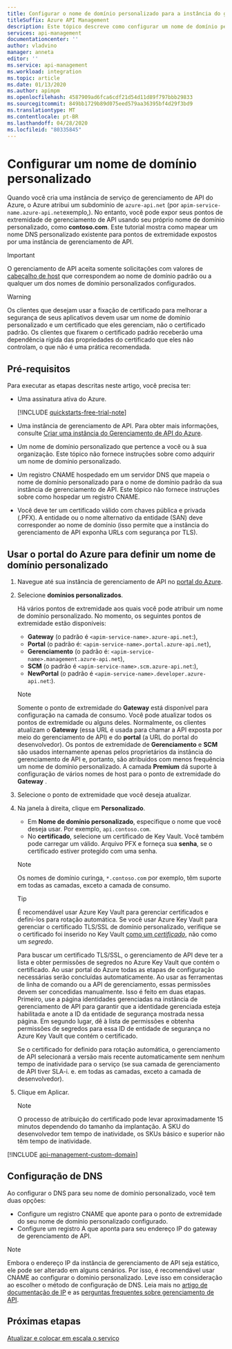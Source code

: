 ```yaml
---
title: Configurar o nome de domínio personalizado para a instância do gerenciamento de API do Azure
titleSuffix: Azure API Management
description: Este tópico descreve como configurar um nome de domínio personalizado para sua instância de Gerenciamento de API do Azure.
services: api-management
documentationcenter: ''
author: vladvino
manager: anneta
editor: ''
ms.service: api-management
ms.workload: integration
ms.topic: article
ms.date: 01/13/2020
ms.author: apimpm
ms.openlocfilehash: 4587909ad6fca6cdf21d54d11d89f797bbb29833
ms.sourcegitcommit: 849bb1729b89d075eed579aa36395bf4d29f3bd9
ms.translationtype: MT
ms.contentlocale: pt-BR
ms.lasthandoff: 04/28/2020
ms.locfileid: "80335845"
---
```

# <a name="configure-a-custom-domain-name"></a>Configurar um nome de domínio personalizado

Quando você cria uma instância de serviço de gerenciamento de API do Azure, o Azure atribui um subdomínio de `azure-api.net` (por `apim-service-name.azure-api.net`exemplo,). No entanto, você pode expor seus pontos de extremidade de gerenciamento de API usando seu próprio nome de domínio personalizado, como **contoso.com**. Este tutorial mostra como mapear um nome DNS personalizado existente para pontos de extremidade expostos por uma instância de gerenciamento de API.

> [!IMPORTANT]
> O gerenciamento de API aceita somente solicitações com valores de [cabeçalho de host](https://tools.ietf.org/html/rfc2616#section-14.23) que correspondem ao nome de domínio padrão ou a qualquer um dos nomes de domínio personalizados configurados.

> [!WARNING]
> Os clientes que desejam usar a fixação de certificado para melhorar a segurança de seus aplicativos devem usar um nome de domínio personalizado e um certificado que eles gerenciam, não o certificado padrão. Os clientes que fixarem o certificado padrão receberão uma dependência rígida das propriedades do certificado que eles não controlam, o que não é uma prática recomendada.

## <a name="prerequisites"></a>Pré-requisitos

Para executar as etapas descritas neste artigo, você precisa ter:

-   Uma assinatura ativa do Azure.

    [!INCLUDE [quickstarts-free-trial-note](../../includes/quickstarts-free-trial-note.md)]

-   Uma instância de gerenciamento de API. Para obter mais informações, consulte [Criar uma instância do Gerenciamento de API do Azure](get-started-create-service-instance.md).
-   Um nome de domínio personalizado que pertence a você ou à sua organização. Este tópico não fornece instruções sobre como adquirir um nome de domínio personalizado.
-   Um registro CNAME hospedado em um servidor DNS que mapeia o nome de domínio personalizado para o nome de domínio padrão da sua instância de gerenciamento de API. Este tópico não fornece instruções sobre como hospedar um registro CNAME.
-   Você deve ter um certificado válido com chaves pública e privada (.PFX). A entidade ou o nome alternativo da entidade (SAN) deve corresponder ao nome de domínio (isso permite que a instância do gerenciamento de API exponha URLs com segurança por TLS).

## <a name="use-the-azure-portal-to-set-a-custom-domain-name"></a>Usar o portal do Azure para definir um nome de domínio personalizado

1. Navegue até sua instância de gerenciamento de API no [portal do Azure](https://portal.azure.com/).
1. Selecione **domínios personalizados**.

    Há vários pontos de extremidade aos quais você pode atribuir um nome de domínio personalizado. No momento, os seguintes pontos de extremidade estão disponíveis:

    - **Gateway** (o padrão é `<apim-service-name>.azure-api.net`:),
    - **Portal** (o padrão é: `<apim-service-name>.portal.azure-api.net`),
    - **Gerenciamento** (o padrão é: `<apim-service-name>.management.azure-api.net`),
    - **SCM** (o padrão é `<apim-service-name>.scm.azure-api.net`:),
    - **NewPortal** (o padrão é `<apim-service-name>.developer.azure-api.net`:).

    > [!NOTE]
    > Somente o ponto de extremidade do **Gateway** está disponível para configuração na camada de consumo.
    > Você pode atualizar todos os pontos de extremidade ou alguns deles. Normalmente, os clientes atualizam o **Gateway** (essa URL é usada para chamar a API exposta por meio do gerenciamento de API) e do **portal** (a URL do portal do desenvolvedor).
    > Os pontos de extremidade de **Gerenciamento** e **SCM** são usados internamente apenas pelos proprietários da instância do gerenciamento de API e, portanto, são atribuídos com menos frequência um nome de domínio personalizado.
    > A camada **Premium** dá suporte à configuração de vários nomes de host para o ponto de extremidade do **Gateway** .

1. Selecione o ponto de extremidade que você deseja atualizar.
1. Na janela à direita, clique em **Personalizado**.

    - Em **Nome de domínio personalizado**, especifique o nome que você deseja usar. Por exemplo, `api.contoso.com`.
    - No **certificado**, selecione um certificado de Key Vault. Você também pode carregar um válido. Arquivo PFX e forneça sua **senha**, se o certificado estiver protegido com uma senha.

    > [!NOTE]
    > Os nomes de domínio curinga, `*.contoso.com` por exemplo, têm suporte em todas as camadas, exceto a camada de consumo.

    > [!TIP]
    > É recomendável usar Azure Key Vault para gerenciar certificados e defini-los para rotação automática.
    > Se você usar Azure Key Vault para gerenciar o certificado TLS/SSL de domínio personalizado, verifique se o certificado foi inserido no Key Vault [como um _certificado_](https://docs.microsoft.com/rest/api/keyvault/CreateCertificate/CreateCertificate), não como um _segredo_.
    >
    > Para buscar um certificado TLS/SSL, o gerenciamento de API deve ter a lista e obter permissões de segredos no Azure Key Vault que contém o certificado. Ao usar portal do Azure todas as etapas de configuração necessárias serão concluídas automaticamente. Ao usar as ferramentas de linha de comando ou a API de gerenciamento, essas permissões devem ser concedidas manualmente. Isso é feito em duas etapas. Primeiro, use a página identidades gerenciadas na instância de gerenciamento de API para garantir que a identidade gerenciada esteja habilitada e anote a ID da entidade de segurança mostrada nessa página. Em segundo lugar, dê à lista de permissões e obtenha permissões de segredos para essa ID de entidade de segurança no Azure Key Vault que contém o certificado.
    >
    > Se o certificado for definido para rotação automática, o gerenciamento de API selecionará a versão mais recente automaticamente sem nenhum tempo de inatividade para o serviço (se sua camada de gerenciamento de API tiver SLA-i. e. em todas as camadas, exceto a camada de desenvolvedor).

1. Clique em Aplicar.

    > [!NOTE]
    > O processo de atribuição do certificado pode levar aproximadamente 15 minutos dependendo do tamanho da implantação. A SKU do desenvolvedor tem tempo de inatividade, os SKUs básico e superior não têm tempo de inatividade.

[!INCLUDE [api-management-custom-domain](../../includes/api-management-custom-domain.md)]

## <a name="dns-configuration"></a>Configuração de DNS

Ao configurar o DNS para seu nome de domínio personalizado, você tem duas opções:

-   Configure um registro CNAME que aponte para o ponto de extremidade do seu nome de domínio personalizado configurado.
-   Configure um registro A que aponta para seu endereço IP do gateway de gerenciamento de API.

> [!NOTE]
> Embora o endereço IP da instância de gerenciamento de API seja estático, ele pode ser alterado em alguns cenários. Por isso, é recomendável usar CNAME ao configurar o domínio personalizado. Leve isso em consideração ao escolher o método de configuração de DNS. Leia mais no [artigo de documentação de IP](api-management-howto-ip-addresses.md#changes-to-the-ip-addresses) e as [perguntas frequentes sobre gerenciamento de API](api-management-faq.md#how-can-i-secure-the-connection-between-the-api-management-gateway-and-my-back-end-services).

## <a name="next-steps"></a>Próximas etapas

[Atualizar e colocar em escala o serviço](upgrade-and-scale.md)
